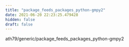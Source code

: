 ```yaml
---
title: "package_feeds_packages_python-gmpy2"
date: 2021-06-20 22:23:25.479428
hidden: false
draft: false
---
```


ath79/generic/package_feeds_packages_python-gmpy2

